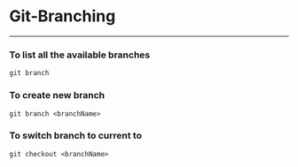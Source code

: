 # Git-Branching
---
### To list all the available branches
``` git branch ```
### To create new branch 
``` git branch <branchName> ```

### To switch branch to current to <branchName>
``` git checkout <branchName> ```
